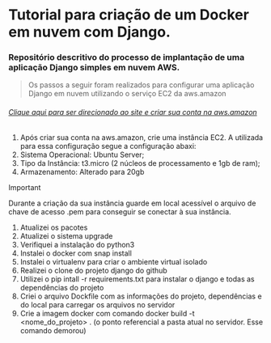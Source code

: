 # Tutorial para criação de um Docker em nuvem com Django.
### Repositório descritivo do processo de implantação de uma aplicação Django simples em nuvem AWS.

> Os passos a seguir foram realizados para configurar uma aplicação Django em nuvem utilizando o serviço EC2 da aws.amazon
###### [Clique aqui para ser direcionado ao site e criar sua conta na aws.amazon](http://aws.amazon.com)

1. Após criar sua conta na aws.amazon, crie uma instância EC2. A utilizada para essa configuração segue a configuração abaxi:
2. Sistema Operacional: Ubuntu Server;
3. Tipo da Instância: t3.micro (2 núcleos de processamento e 1gb de ram);
4. Armazenamento: Alterado para 20gb
> [!IMPORTANT]
> Durante a criação da sua instância guarde em local acessível o arquivo de chave de acesso .pem para conseguir se conectar à sua instância.


1. Atualizei os pacotes
2. Atualizei o sistema upgrade
3. Verifiquei a instalação do python3
4. Instalei o docker com snap install
5. Instalei o virtualenv para criar o ambiente virtual isolado
6. Realizei o clone do projeto django do github
7. Utilizei o pip intall -r requirements.txt para instalar o django e todas as dependências do projeto
8. Criei o arquivo Dockfile com as informações do projeto, dependências e do local para carregar os arquivos no servidor
9. Crie a imagem docker com comando docker build -t <nome_do_projeto> . (o ponto referencial a pasta atual no servidor. Esse comando demorou)


    
